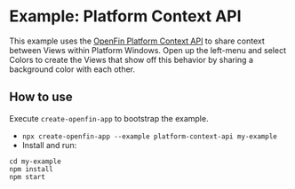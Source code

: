 # Example: Platform Context API

This example uses the [OpenFin Platform Context API](https://developers.openfin.co/docs/recipes-platform#section-context-sharing) to share context between Views within Platform Windows. Open up the left-menu and select Colors to create the Views that show off this behavior by sharing a background color with each other.

## How to use

Execute `create-openfin-app` to bootstrap the example.

- `npx create-openfin-app --example platform-context-api my-example` 
- Install and run:
```
cd my-example
npm install
npm start
```

